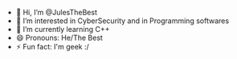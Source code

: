 - 👋 Hi, I’m @JulesTheBest
- 👀 I’m interested in CyberSecurity and in Programming softwares
- 🌱 I’m currently learning C++
- 😄 Pronouns: He/The Best
- ⚡ Fun fact: I'm geek :/

